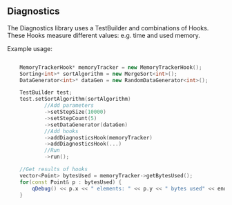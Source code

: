 ## Diagnostics

The Diagnostics library uses a TestBuilder and combinations of Hooks. These Hooks measure different values: e.g. time and used memory.

Example usage:
```c++

    MemoryTrackerHook* memoryTracker = new MemoryTrackerHook();
    Sorting<int>* sortAlgorithm = new MergeSort<int>();
    DataGenerator<int>* dataGen = new RandomDataGenerator<int>();

    TestBuilder test;
    test.setSortAlgorithm(sortAlgorithm)
            //Add parameters
            ->setStepSize(10000)
            ->setStepCount(5)
            ->setDataGenerator(dataGen)
            //Add hooks
            ->addDiagnosticsHook(memoryTracker)
            ->addDiagnosticsHook(...)
            //Run
            ->run();

    //Get results of hooks
    vector<Point> bytesUsed = memoryTracker->getBytesUsed();
    for(const Point& p : bytesUsed) {
        qDebug() << p.x << " elements: " << p.y << " bytes used" << endl;
    }
```
